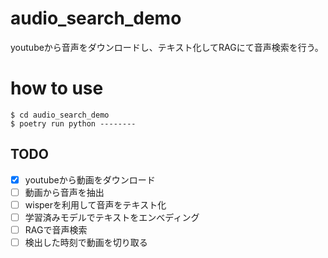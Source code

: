 # audio_search_demo
youtubeから音声をダウンロードし、テキスト化してRAGにて音声検索を行う。  

# how to use
```
$ cd audio_search_demo
$ poetry run python --------
```

## TODO
- [x] youtubeから動画をダウンロード
- [ ] 動画から音声を抽出
- [ ] wisperを利用して音声をテキスト化
- [ ] 学習済みモデルでテキストをエンべディング
- [ ] RAGで音声検索
- [ ] 検出した時刻で動画を切り取る 